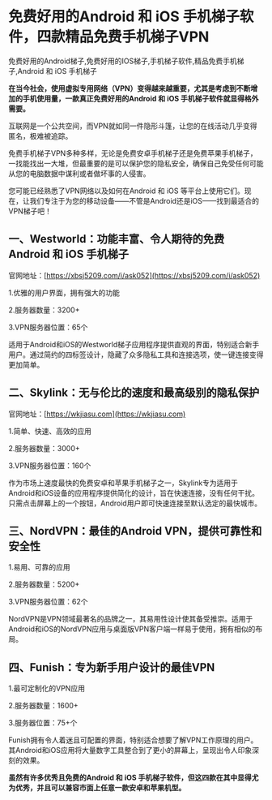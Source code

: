 # 免费好用的Android 和 iOS 手机梯子软件，四款精品免费手机梯子VPN
免费好用的Android梯子,免费好用的IOS梯子,手机梯子软件,精品免费手机梯子,Android 和 iOS 手机梯子

**在当今社会，使用虚拟专用网络（VPN）变得越来越重要，尤其是考虑到不断增加的手机使用量，一款真正免费好用的Android 和 iOS 手机梯子软件就显得格外需要。**

互联网是一个公共空间，而VPN就如同一件隐形斗篷，让您的在线活动几乎变得匿名，极难被追踪。

免费手机梯子VPN多种多样，无论是免费安卓手机梯子还是免费苹果手机梯子，一找能找出一大堆，但最重要的是可以保护您的隐私安全，确保自己免受任何可能从您的电脑数据中谋利或者做坏事的人侵害。

您可能已经熟悉了VPN网络以及如何在Android 和 iOS 等平台上使用它们。现在，让我们专注于为您的移动设备——不管是Android还是iOS——找到最适合的VPN梯子吧！

## 一、Westworld：功能丰富、令人期待的免费Android 和 iOS 手机梯子

官网地址：[https://xbsj5209.com/i/ask052](https://xbsj5209.com/i/ask052)

1.优雅的用户界面，拥有强大的功能

2.服务器数量：3200+

3.VPN服务器位置：65个

适用于Android和iOS的Westworld梯子应用程序提供直观的界面，特别适合新手用户。通过简约的四标签设计，隐藏了众多隐私工具和连接选项，使一键连接变得更加简单。

## 二、Skylink：无与伦比的速度和最高级别的隐私保护
官网地址：[https://wkjiasu.com](https://wkjiasu.com)

1.简单、快速、高效的应用

2.服务器数量：3000+

3.VPN服务器位置：160个

作为市场上速度最快的免费安卓和苹果手机梯子之一，Skylink专为适用于Android和iOS设备的应用程序提供简化的设计，旨在快速连接，没有任何干扰。只需点击屏幕上的一个按钮，Android用户即可快速连接至默认选定的最快城市。

## 三、NordVPN：最佳的Android VPN，提供可靠性和安全性

1.易用、可靠的应用

2.服务器数量：5200+

3.VPN服务器位置：62个

NordVPN是VPN领域最著名的品牌之一，其易用性设计使其备受推崇。适用于Android和iOS的NordVPN应用与桌面版VPN客户端一样易于使用，拥有相似的布局。

## 四、Funish：专为新手用户设计的最佳VPN

1.最可定制化的VPN应用

2.服务器数量：1600+

3.服务器位置：75+个

Funish拥有令人着迷且可配置的界面，特别适合想要了解VPN工作原理的用户。其Android和iOS应用将大量数字工具整合到了更小的屏幕上，呈现出令人印象深刻的效果。

**虽然有许多优秀且免费的Android 和 iOS 手机梯子软件，但这四款在其中显得尤为优秀，并且可以兼容市面上任意一款安卓和苹果机型。**

